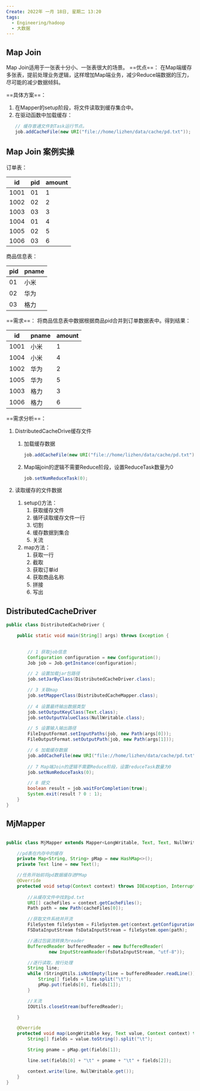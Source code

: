 ```yaml
---
Create: 2022年 一月 18日, 星期二 13:20
tags: 
  - Engineering/hadoop
  - 大数据
---
```



## Map Join
Map Join适用于一张表十分小、一张表很大的场景。
==优点==：
在Map端缓存多张表，提前处理业务逻辑，这样增加Map端业务，减少Reduce端数据的压力，尽可能的减少数据倾斜。

==具体方案==：
1. 在Mapper的setup阶段，将文件读取到缓存集合中。
2. 在驱动函数中加载缓存：
	```java
	// 缓存普通文件到Task运行节点。
	job.addCacheFile(new URI("file://home/lizhen/data/cache/pd.txt"));
	```


## Map Join 案例实操
订单表：

| id   | pid  | amount |
| ---- | ---- | ------ |
| 1001 | 01   | 1      |
| 1002 | 02   | 2      |
| 1003 | 03   | 3      |
| 1004 | 01   | 4      |
| 1005 | 02   | 5      |
| 1006 | 03   | 6      |

商品信息表：

| pid  | pname |
| ---- | ----- |
| 01   | 小米  |
| 02   | 华为  |
| 03   | 格力  |

==需求==：
将商品信息表中数据根据商品pid合并到订单数据表中。得到结果：

| id   | pname | amount |
| ---- | ----- | ------ |
| 1001 | 小米  | 1      |
| 1004 | 小米  | 4      |
| 1002 | 华为  | 2      |
| 1005 | 华为  | 5      |
| 1003 | 格力  | 3      |
| 1006 | 格力  | 6      |

==需求分析==：
1. DistributedCacheDrive缓存文件
	1. 加载缓存数据
		```java
		job.addCacheFile(new URI("file://home/lizhen/data/cache/pd.txt"));
		```
	2. Map端join的逻辑不需要Reduce阶段，设置ReduceTask数量为0
		```java
		job.setNumReduceTask(0);
		```
		
2. 读取缓存的文件数据
	1. setup()方法：
		1. 获取缓存文件
		2. 循环读取缓存文件一行
		3. 切割
		4. 缓存数据到集合
		5. 关流
	2. map方法：
		1. 获取一行
		2. 截取
		3. 获取订单id
		4. 获取商品名称
		5. 拼接
		6. 写出


## DistributedCacheDriver 
```java
public class DistributedCacheDriver {

	public static void main(String[] args) throws Exception {
		

		// 1 获取job信息
		Configuration configuration = new Configuration();
		Job job = Job.getInstance(configuration);

		// 2 设置加载jar包路径
		job.setJarByClass(DistributedCacheDriver.class);

		// 3 关联map
		job.setMapperClass(DistributedCacheMapper.class);
		
		// 4 设置最终输出数据类型
		job.setOutputKeyClass(Text.class);
		job.setOutputValueClass(NullWritable.class);

		// 5 设置输入输出路径
		FileInputFormat.setInputPaths(job, new Path(args[0]));
		FileOutputFormat.setOutputPath(job, new Path(args[1]));

		// 6 加载缓存数据
		job.addCacheFile(new URI("file://home/lizhen/data/cache/pd.txt"));
		
		// 7 Map端Join的逻辑不需要Reduce阶段，设置reduceTask数量为0
		job.setNumReduceTasks(0);

		// 8 提交
		boolean result = job.waitForCompletion(true);
		System.exit(result ? 0 : 1);
	}
}

```


## MjMapper 
```java

public class MjMapper extends Mapper<LongWritable, Text, Text, NullWritable> {

    //pd表在内存中的缓存
    private Map<String, String> pMap = new HashMap<>();
    private Text line = new Text();

    //任务开始前将pd数据缓存进PMap
    @Override
    protected void setup(Context context) throws IOException, InterruptedException {
        
        //从缓存文件中找到pd.txt
        URI[] cacheFiles = context.getCacheFiles();
        Path path = new Path(cacheFiles[0]);

        //获取文件系统并开流
        FileSystem fileSystem = FileSystem.get(context.getConfiguration());
        FSDataInputStream fsDataInputStream = fileSystem.open(path);

        //通过包装流转换为reader
        BufferedReader bufferedReader = new BufferedReader(
                new InputStreamReader(fsDataInputStream, "utf-8"));

        //逐行读取，按行处理
        String line;
        while (StringUtils.isNotEmpty(line = bufferedReader.readLine())) {
            String[] fields = line.split("\t");
            pMap.put(fields[0], fields[1]);
        }

        //关流
        IOUtils.closeStream(bufferedReader);

    }

    @Override
    protected void map(LongWritable key, Text value, Context context) throws IOException, InterruptedException {
        String[] fields = value.toString().split("\t");

        String pname = pMap.get(fields[1]);

        line.set(fields[0] + "\t" + pname + "\t" + fields[2]);

        context.write(line, NullWritable.get());
    }
}


```


